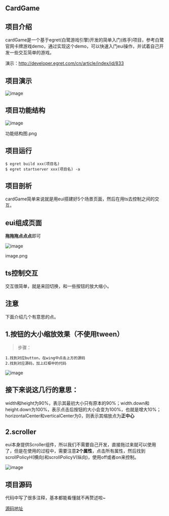 ## CardGame

## 项目介绍

cardGame是一个基于egret(白鹭游戏引擎)开发的简单入门(练手)项目，参考白鹭官网卡牌游戏demo，通过实现这个demo，可以快速入门eui操作，并试着自己开发一些交互简单的游戏。



演示：http://developer.egret.com/cn/article/index/id/833



## 项目演示

![image](https://intranetproxy.alipay.com/skylark/lark/0/2019/jpeg/129546/1568709998933-420580cb-8b4c-4078-875a-c0deaed222fc.jpeg)

## 项目功能结构



![image](https://intranetproxy.alipay.com/skylark/lark/0/2019/jpeg/129546/1568709998951-75bd4206-2b00-48e3-afe8-b011673960fb.jpeg)

功能结构图.png

## 项目运行

```
$ egret build xxx(项目名)
$ egret startserver xxx(项目名) -a
```

## 项目剖析

cardGame简单来说就是用eui搭建好5个场景页面，然后在用ts去控制之间的交互。

## eui组成页面

**拖拖拖点点点**即可



![image](https://intranetproxy.alipay.com/skylark/lark/0/2019/jpeg/129546/1568709998919-ab8cc5e4-6a5b-4616-a999-10a55b0d28a9.jpeg)

image.png

## ts控制交互

交互很简单，就是来回切换，和一些按钮的放大缩小。

## 注意

下面介绍几个有意思的点。

## 1.按钮的大小缩放效果（不使用tween）

> 步骤：

```
1.找到对应button，在wing中点击上方的源码
2.找到对应源码，加上红框中的代码
```



![image](https://intranetproxy.alipay.com/skylark/lark/0/2019/jpeg/129546/1568709998972-137e9769-d9ca-4ad9-af5a-4316adf77b16.jpeg)



## 接下来说这几行的意思：

width和height为90%，表示其最初大小只有原本的90%；width.down和height.down为100%，表示点击后按钮的大小会变为100%，也就是增大10%；horizontalCenter和verticalCenter为0，则表示其缩放点为**正中心**

## 2.scroller

eui本身提供Scroller组件，所以我们不需要自己开发，直接拖过来就可以使用了，但是在使用的过程中，需要注意**2个属性**，点击所有属性，然后找到scrollPolicyH(横向)和scrollPolicyV(纵向)，使用off或者on来控制。



![image](https://intranetproxy.alipay.com/skylark/lark/0/2019/jpeg/129546/1568709998958-4db9742d-cd01-40f1-bd2e-8bfd1ac04d62.jpeg)



## 项目源码

代码中写了很多注释，基本都能看懂就不再赘述啦~

[源码地址](https://link.zhihu.com/?target=https%3A//github.com/zhangjing9898/cardGame/tree/master/cardGame)
